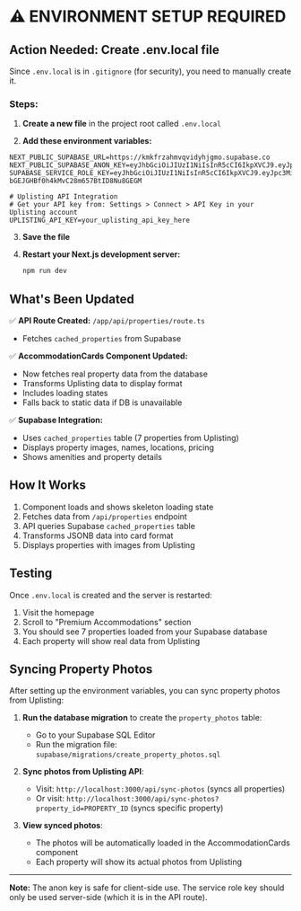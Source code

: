 # ⚠️ ENVIRONMENT SETUP REQUIRED

## Action Needed: Create .env.local file

Since `.env.local` is in `.gitignore` (for security), you need to manually create it.

### Steps:

1. **Create a new file** in the project root called `.env.local`

2. **Add these environment variables:**

```env
NEXT_PUBLIC_SUPABASE_URL=https://kmkfrzahmvqvidyhjgmo.supabase.co
NEXT_PUBLIC_SUPABASE_ANON_KEY=eyJhbGciOiJIUzI1NiIsInR5cCI6IkpXVCJ9.eyJpc3MiOiJzdXBhYmFzZSIsInJlZiI6Imtta2ZyemFobXZxdmlkeWhqZ21vIiwicm9sZSI6ImFub24iLCJpYXQiOjE3NTc0Njg2NTUsImV4cCI6MjA3MzA0NDY1NX0.Jt8YqXKEDqxqxQk5GSTNyqzXTJy7bGH5Pj6M5d5EZNc
SUPABASE_SERVICE_ROLE_KEY=eyJhbGciOiJIUzI1NiIsInR5cCI6IkpXVCJ9.eyJpc3MiOiJzdXBhYmFzZSIsInJlZiI6Imtta2ZyemFobXZxdmlkeWhqZ21vIiwicm9sZSI6InNlcnZpY2Vfcm9sZSIsImlhdCI6MTc1NzQ2ODY1NSwiZXhwIjoyMDczMDQ0NjU1fQ.0Bp2FMG_w-bGEJGHBf0h4kMvC28m657BtID8Nu8GEGM

# Uplisting API Integration
# Get your API key from: Settings > Connect > API Key in your Uplisting account
UPLISTING_API_KEY=your_uplisting_api_key_here
```

3. **Save the file**

4. **Restart your Next.js development server:**
   ```bash
   npm run dev
   ```

## What's Been Updated

✅ **API Route Created:** `/app/api/properties/route.ts`
- Fetches `cached_properties` from Supabase

✅ **AccommodationCards Component Updated:**
- Now fetches real property data from the database
- Transforms Uplisting data to display format
- Includes loading states
- Falls back to static data if DB is unavailable

✅ **Supabase Integration:**
- Uses `cached_properties` table (7 properties from Uplisting)
- Displays property images, names, locations, pricing
- Shows amenities and property details

## How It Works

1. Component loads and shows skeleton loading state
2. Fetches data from `/api/properties` endpoint
3. API queries Supabase `cached_properties` table
4. Transforms JSONB data into card format
5. Displays properties with images from Uplisting

## Testing

Once `.env.local` is created and the server is restarted:
1. Visit the homepage
2. Scroll to "Premium Accommodations" section
3. You should see 7 properties loaded from your Supabase database
4. Each property will show real data from Uplisting

## Syncing Property Photos

After setting up the environment variables, you can sync property photos from Uplisting:

1. **Run the database migration** to create the `property_photos` table:
   - Go to your Supabase SQL Editor
   - Run the migration file: `supabase/migrations/create_property_photos.sql`

2. **Sync photos from Uplisting API**:
   - Visit: `http://localhost:3000/api/sync-photos` (syncs all properties)
   - Or visit: `http://localhost:3000/api/sync-photos?property_id=PROPERTY_ID` (syncs specific property)

3. **View synced photos**:
   - The photos will be automatically loaded in the AccommodationCards component
   - Each property will show its actual photos from Uplisting

---

**Note:** The anon key is safe for client-side use. The service role key should only be used server-side (which it is in the API route).

